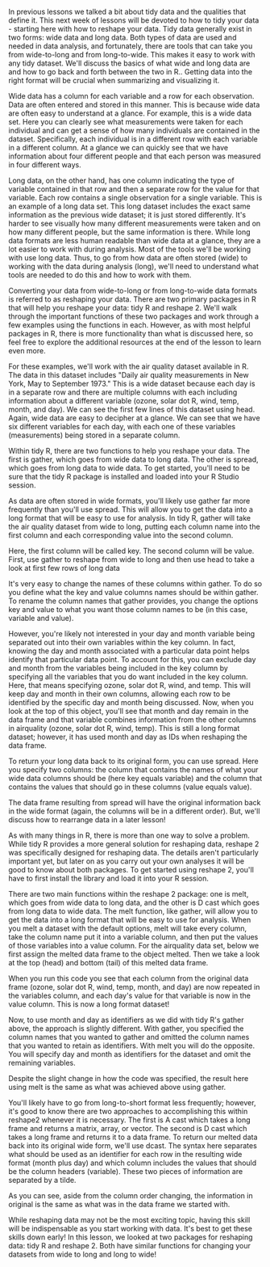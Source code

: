 In previous lessons we talked a bit about tidy data and the qualities that define it. This next week of lessons will be devoted to how to tidy your data - starting here with how to reshape your data. Tidy data generally exist in two forms: wide data and long data. Both types of data are used and needed in data analysis, and fortunately, there are tools that can take you from wide-to-long and from long-to-wide. This makes it easy to work with any tidy dataset. We'll discuss the basics of what wide and long data are and how to go back and forth between the two in R.. Getting data into the right format will be crucial when summarizing and visualizing it.

Wide data has a column for each variable and a row for each observation. Data are often entered and stored in this manner. This is because wide data are often easy to understand at a glance. For example, this is a wide data set. Here you can clearly see what measurements were taken for each individual and can get a sense of how many individuals are contained in the dataset. Specifically, each individual is in a different row with each variable in a different column. At a glance we can quickly see that we have information about four different people and that each person was measured in four different ways. 

Long data, on the other hand, has one column indicating the type of variable contained in that row and then a separate row for the value for that variable. Each row contains a single observation for a single variable.  This is an example of a long data set. This long dataset includes the exact same information as the previous wide dataset; it is just stored differently. It's harder to see visually how many different measurements were taken and on how many different people, but the same information is there. While long data formats are less human readable than wide data at a glance, they are a lot easier to work with during analysis. Most of the tools we'll be working with use long data. Thus, to go from how data are often stored (wide) to working with the data during analysis (long), we'll need to understand what tools are needed to do this and how to work with them.

Converting your data from wide-to-long or from long-to-wide data formats is referred to as reshaping your data. There are two primary packages in R that will help you reshape your data: tidy R and reshape 2. We'll walk through the important functions of these two packages and work through a few examples using the functions in each. However, as with most helpful packages in R, there is more functionality than what is discussed here, so feel free to explore the additional resources at the end of the lesson to learn even more.

For these examples, we'll work with the air quality dataset available in R. The data in this dataset includes "Daily air quality measurements in New York, May to September 1973." This is a wide dataset because each day is in a separate row and there are multiple columns with each including information about a different variable (ozone, solar dot R, wind, temp, month, and day). We can see the first few lines of this dataset using head. Again, wide data are easy to decipher at a glance. We can see that we have six different variables for each day, with each one of these variables (measurements) being stored in a separate column.

Within tidy R, there are two functions to help you reshape your data. The first is gather, which goes from wide data to long data. The other is spread, which goes from long data to wide data. To get started, you'll need to be sure that the tidy R package is installed and loaded into your R Studio session.

As data are often stored in wide formats, you'll likely use gather far more frequently than you'll use spread. This will allow you to get the data into a long format that will be easy to use for analysis. In tidy R, gather will take the air quality dataset from wide to long, putting each column name into the first column and each corresponding value into the second column. 

Here, the first column will be called key. The second column will be value. First, use gather to reshape from wide to long and then use head to take a look at first few rows of long data

It's very easy to change the names of these columns within gather. To do so you define what the key and value columns names should be within gather. To rename the column names that gather provides, you change the options key and value to what you want those column names to be (in this case, variable and value).

However, you're likely not interested in your day and month variable being separated out into their own variables within the key column. In fact, knowing the day and month associated with a particular data point helps identify that particular data point. To account for this, you can exclude day and month from the variables being included in the key column by specifying all the variables that you do want included in the key column.  Here, that means specifying ozone, solar dot R, wind, and temp. This will keep day and month in their own columns, allowing each row to be identified by the specific day and month being discussed. Now, when you look at the top of this object, you'll see that month and day remain in the data frame and that variable combines information from the other columns in airquality (ozone, solar dot R, wind, temp). This is still a long format dataset; however, it has used month and day as IDs when reshaping the data frame.

To return your long data back to its original form, you can use spread. Here you specify two columns: the column that contains the names of what your wide data columns should be (here key equals variable) and the column that contains the values that should go in these columns (value equals value). 

The data frame resulting from spread will have the original information back in the wide format (again, the columns will be in a different order). But, we'll discuss how to rearrange data in a later lesson!

As with many things in R, there is more than one way to solve a problem. While tidy R provides a more general solution for reshaping data, reshape 2 was specifically designed for reshaping data. The details aren't particularly important yet, but later on as you carry out your own analyses it will be good to know about both packages. To get started using reshape 2, you'll have to first install the library and load it into your R session.

There are two main functions within the reshape 2 package: one is melt, which goes from wide data to long data, and the other is  D cast which goes from long data to wide data. The melt function, like gather, will allow you to get the data into a long format that will be easy to use for analysis. When you melt a dataset with the default options, melt will take every column, take the column name put it into a variable column, and then put the values of those variables into a value column. For the airquality data set, below we first assign the melted data frame to the object melted. Then we take a look at the top (head) and bottom (tail) of this melted data frame. 

When you run this code you see that each column from the original data frame (ozone, solar dot R, wind, temp, month, and day) are now repeated in the variables column, and each day's value for that variable is now in the value column. This is now a long format dataset!

Now, to use month and day as identifiers as we did with tidy R's gather above, the approach is slightly different. With gather, you specified the column names that you wanted to gather and omitted the column names that you wanted to retain as identifiers. With melt you will do the opposite. You will specify day and month as identifiers for the dataset and omit the remaining variables. 

Despite the slight change in how the code was specified, the result here using melt is the same as what was achieved above using gather.

You'll likely have to go from long-to-short format less frequently; however, it's good to know there are two approaches to accomplishing this within reshape2 whenever it is necessary. The first is A cast which takes a long frame and returns a matrix, array, or vector. The second is D cast which takes a long frame and returns it to a data frame. To return our melted data back into its original wide form, we'll use dcast. The syntax here separates what should be used as an identifier for each row in the resulting wide format (month plus day) and which column includes the values that should be the column headers (variable). These two pieces of information are separated by a tilde.

As you can see, aside from the column order changing, the information in original is the same as what was in the data frame we started with.

While reshaping data may not be the most exciting topic, having this skill will be indispensable as you start working with data. It's best to get these skills down early! In this lesson, we looked at two packages for reshaping data: tidy R and reshape 2. Both have similar functions for changing your datasets from wide to long and long to wide! 